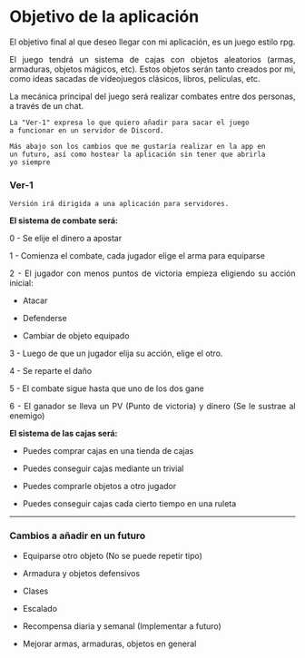 <div style="text-align: justify;">

# Objetivo de la aplicación

El objetivo final al que deseo llegar con mi aplicación, es un juego estilo rpg. 

El juego tendrá un sistema de cajas con objetos aleatorios (armas, armaduras, objetos mágicos, etc). Estos objetos serán tanto creados por mi, como ideas sacadas de videojuegos clásicos, libros, películas, etc.

La mecánica principal del juego será realizar combates entre dos personas, a través de un chat.

```
La "Ver-1" expresa lo que quiero añadir para sacar el juego 
a funcionar en un servidor de Discord. 

Más abajo son los cambios que me gustaría realizar en la app en
un futuro, así como hostear la aplicación sin tener que abrirla
yo siempre
```

### Ver-1
```
Versión irá dirigida a una aplicación para servidores.
```

__El sistema de combate será:__

0 - Se elije el dinero a apostar

1 - Comienza el combate, cada jugador elige el arma para equiparse

2 - El jugador con menos puntos de victoria empieza eligiendo su acción inicial:

- Atacar

- Defenderse

- Cambiar de objeto equipado

3 - Luego de que un jugador elija su acción, elige el otro.

4 - Se reparte el daño 

5 - El combate sigue hasta que uno de los dos gane

6 - El ganador se lleva un PV (Punto de victoria) y dinero (Se le sustrae al enemigo)

__El sistema de las cajas será:__

- Puedes comprar cajas en una tienda de cajas

- Puedes conseguir cajas mediante un trivial

- Puedes comprarle objetos a otro jugador

- Puedes conseguir cajas cada cierto tiempo en una ruleta

------------------------------------------------------------------

### Cambios a añadir en un futuro

- Equiparse otro objeto (No se puede repetir tipo)

- Armadura y objetos defensivos

- Clases

- Escalado

- Recompensa diaria y semanal (Implementar a futuro)

- Mejorar armas, armaduras, objetos en general


</div>